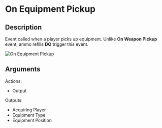 # On Equipment Pickup

## Description

Event called when a player picks up equipment. Unlike **On Weapon Pickup** event, ammo refills **DO** trigger this event.

![On Equipment Pickup](../../.gitbook/assets/images/scripting/events-inventory/onequipmentpickup.png)

## Arguments

Actions:

- Output

Outputs:

- Acquiring Player
- Equipment Type
- Equipment Position
